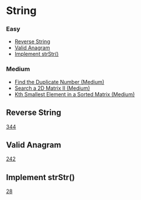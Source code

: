 # String

### Easy
- [Reverse String](#Reverse-String)
- [Valid Anagram](#Valid-Anagram)
- [Implement strStr()](#Implement-strStr())

### Medium
- [Find the Duplicate Number (Medium)](#Find-the-Duplicate-Number)
- [Search a 2D Matrix II (Medium)](#Search-a-2D-Matrix-II)
- [Kth Smallest Element in a Sorted Matrix (Medium)](#Kth-Smallest-Element-in-a-Sorted-Matrix)

## Reverse String
[344](https://leetcode.com/problems/reverse-string/)
## Valid Anagram
[242](https://leetcode.com/problems/valid-anagram/)
## Implement strStr()
[28](https://leetcode.com/problems/implement-strStr()/)
